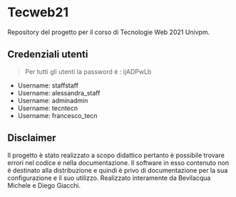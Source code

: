 # Tecweb21
Repository del progetto per il corso di Tecnologie Web 2021 Univpm.

## Credenziali utenti
> Per tutti gli utenti la password è : ijADPwLb
- Username: staffstaff
- Username: alessandra_staff
- Username: adminadmin
- Username: tecntecn
- Username: francesco_tecn

## Disclaimer
Il progetto è stato realizzato a scopo didattico pertanto è possibile trovare errori nel codice e nella documentazione. Il software in esso contenuto non è destinato alla distribuzione e quindi è privo di documentazione per la sua configurazione e il suo utilizzo.
Realizzato interamente da Bevilacqua Michele e Diego Giacchi.

